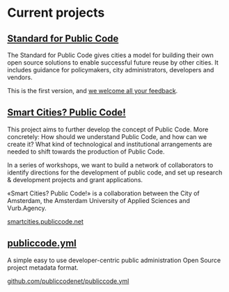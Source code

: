# Current projects

## [Standard for Public Code](http://standard.publiccode.net/)

The Standard for Public Code gives cities a model for building their own open source solutions to enable successful future reuse by other cities. It includes guidance for policymakers, city administrators, developers and vendors.

This is the first version, and [we welcome all your feedback](http://standard.publiccode.net/CONTRIBUTING.html).

## [Smart Cities? Public Code!](https://smartcities.publiccode.net/)

This project aims to further develop the concept of Public Code. More concretely: How should we understand Public Code, and how can we create it? What kind of technological and institutional arrangements are needed to shift towards the production of Public Code.

In a series of workshops, we want to build a network of collaborators to identify directions for the development of public code, and set up research & development projects and grant applications.

«Smart Cities? Public Code!» is a collaboration between the City of Amsterdam, the Amsterdam University of Applied Sciences and Vurb.Agency.

[smartcities.publiccode.net](https://smartcities.publiccode.net/)

## [publiccode.yml](https://github.com/publiccodenet/publiccode.yml)

A simple easy to use developer-centric public administration Open Source project metadata format.

[github.com/publiccodenet/publiccode.yml](https://github.com/publiccodenet/publiccode.yml)

